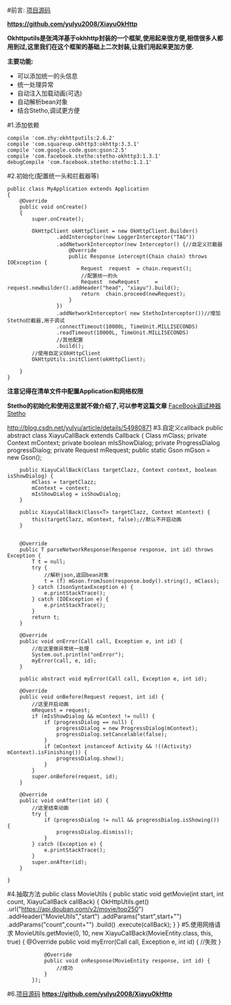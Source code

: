 #前言:
[项目源码](https://github.com/yulyu2008/XiayuOkHttp)

**https://github.com/yulyu2008/XiayuOkHttp**

**Okhttputils是张鸿洋基于okhhttp封装的一个框架,使用起来很方便,相信很多人都用到过,这里我们在这个框架的基础上二次封装,让我们用起来更加方便.**
 
**主要功能:**

- 可以添加统一的头信息
- 统一处理异常
- 自动注入加载动画(可选)
- 自动解析bean对象
- 结合Stetho,调试更方便

#1.添加依赖

    compile 'com.zhy:okhttputils:2.6.2'
    compile 'com.squareup.okhttp3:okhttp:3.3.1'
    compile 'com.google.code.gson:gson:2.5'
    compile 'com.facebook.stetho:stetho-okhttp3:1.3.1'
    debugCompile 'com.facebook.stetho:stetho:1.1.1'

#2.初始化(配置统一头和拦截器等)

	public class MyApplication extends Application
	{
	    @Override
	    public void onCreate()
	    {
	        super.onCreate();
	
	        OkHttpClient okHttpClient = new OkHttpClient.Builder()
	                .addInterceptor(new LoggerInterceptor("TAG"))
	                .addNetworkInterceptor(new Interceptor() {//自定义拦截器
	                    @Override
	                    public Response intercept(Chain chain) throws IOException {
	                        Request  request  = chain.request();
	                        //配置统一的头
	                        Request  newRequest     = request.newBuilder().addHeader("head", "xiayu").build();
	                        return  chain.proceed(newRequest);
	                    }
	                })
	                .addNetworkInterceptor( new StethoInterceptor())//增加Stetho拦截器,用于调试
	                .connectTimeout(10000L, TimeUnit.MILLISECONDS)
	                .readTimeout(10000L, TimeUnit.MILLISECONDS)
	                //其他配置
	                .build();
	        //使用自定义OkHttpClient
	        OkHttpUtils.initClient(okHttpClient);
	
	    }
	}

**注意记得在清单文件中配置Application和网络权限**


**Stetho的初始化和使用这里就不做介绍了,可以参考这篇文章**
[FaceBook调试神器Stetho](http://blog.csdn.net/yulyu/article/details/54980871 "Stetho")
 
http://blog.csdn.net/yulyu/article/details/54980871
#3.自定义callback
	public abstract class XiayuCallBack<T> extends Callback<T> {
	    Class mClass;
	    private Context        mContext;
	    private boolean        mIsShowDialog;
	    private ProgressDialog progressDialog;
	    private Request        mRequest;
	    public static Gson mGson = new Gson();
	
	    public XiayuCallBack(Class targetClazz, Context context, boolean isShowDialog) {
	        mClass = targetClazz;
	        mContext = context;
	        mIsShowDialog = isShowDialog;
	    }
	
	    public XiayuCallBack(Class<T> targetClazz, Context mContext) {
	        this(targetClazz, mContext, false);//默认不开启动画
	    }
	
	
	    @Override
	    public T parseNetworkResponse(Response response, int id) throws Exception {
	        T t = null;
	        try {
	            //解析json,返回bean对象
	            t = (T) mGson.fromJson(response.body().string(), mClass);
	        } catch (JsonSyntaxException e) {
	            e.printStackTrace();
	        } catch (IOException e) {
	            e.printStackTrace();
	        }
	        return t;
	    }
	
	    @Override
	    public void onError(Call call, Exception e, int id) {
			//在这里做异常统一处理
	        System.out.println("onError");
	        myError(call, e, id);
	    }
	
	    public abstract void myError(Call call, Exception e, int id);
	
	    @Override
	    public void onBefore(Request request, int id) {
	        //这里开启动画
	        mRequest = request;
	        if (mIsShowDialog && mContext != null) {
	            if (progressDialog == null) {
	                progressDialog = new ProgressDialog(mContext);
	                progressDialog.setCancelable(false);
	            }
	            if (mContext instanceof Activity && !((Activity) mContext).isFinishing()) {
	                progressDialog.show();
	            }
	        }
	        super.onBefore(request, id);
	    }
	
	    @Override
	    public void onAfter(int id) {
	        //这里结束动画
	        try {
	            if (progressDialog != null && progressDialog.isShowing()) {
	                progressDialog.dismiss();
	            }
	        } catch (Exception e) {
	            e.printStackTrace();
	        }
	        super.onAfter(id);
	    }
	
	}

#4.抽取方法
	public class MovieUtils {
	    public static void getMovie(int start, int count, XiayuCallBack<MovieEntity> callBack) {
	        OkHttpUtils.get()
	                .url("https://api.douban.com/v2/movie/top250")
	                .addHeader("MovieUtils","start")
	                .addParams("start",start+"")
	                .addParams("count",count+"")
	                .build()
	                .execute(callBack);
	    }
	}
#5.使用网络请求
	MovieUtils.getMovie(0, 10, new XiayuCallBack<MovieEntity>(MovieEntity.class, this, true) {
	            @Override
	            public void myError(Call call, Exception e, int id) {
	                //失败
	            }
	
	            @Override
	            public void onResponse(MovieEntity response, int id) {
	                //成功
	            }
	        });
#6.[项目源码](https://github.com/yulyu2008/XiayuOkHttp)
**https://github.com/yulyu2008/XiayuOkHttp**